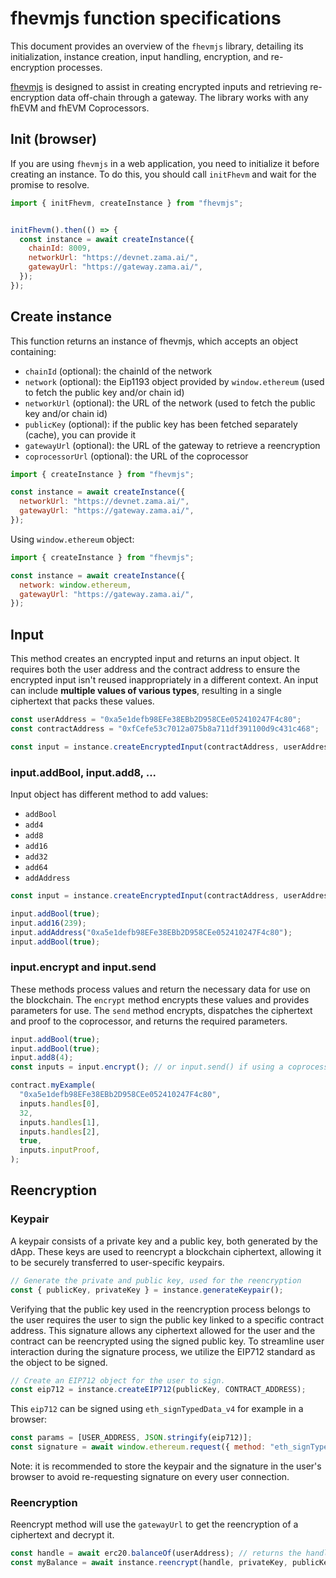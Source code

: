 # fhevmjs function specifications

This document provides an overview of the `fhevmjs` library, detailing its initialization, instance creation, input handling, encryption, and re-encryption processes.

[fhevmjs](https://github.com/zama-ai/fhevmjs/) is designed to assist in creating encrypted inputs and retrieving re-encryption data off-chain through a gateway. The library works with any fhEVM and fhEVM Coprocessors.

## Init (browser)

If you are using `fhevmjs` in a web application, you need to initialize it before creating an instance. To do this, you should call `initFhevm` and wait for the promise to resolve.

```javascript
import { initFhevm, createInstance } from "fhevmjs";


initFhevm().then(() => {
  const instance = await createInstance({
    chainId: 8009,
    networkUrl: "https://devnet.zama.ai/",
    gatewayUrl: "https://gateway.zama.ai/",
  });
});
```

## Create instance

This function returns an instance of fhevmjs, which accepts an object containing:

- `chainId` (optional): the chainId of the network
- `network` (optional): the Eip1193 object provided by `window.ethereum` (used to fetch the public key and/or chain id)
- `networkUrl` (optional): the URL of the network (used to fetch the public key and/or chain id)
- `publicKey` (optional): if the public key has been fetched separately (cache), you can provide it
- `gatewayUrl` (optional): the URL of the gateway to retrieve a reencryption
- `coprocessorUrl` (optional): the URL of the coprocessor

```javascript
import { createInstance } from "fhevmjs";

const instance = await createInstance({
  networkUrl: "https://devnet.zama.ai/",
  gatewayUrl: "https://gateway.zama.ai/",
});
```

Using `window.ethereum` object:

```javascript
import { createInstance } from "fhevmjs";

const instance = await createInstance({
  network: window.ethereum,
  gatewayUrl: "https://gateway.zama.ai/",
});
```

## Input

This method creates an encrypted input and returns an input object. It requires both the user address and the contract address to ensure the encrypted input isn't reused inappropriately in a different context.
An input can include **multiple values of various types**, resulting in a single ciphertext that packs these values.

```javascript
const userAddress = "0xa5e1defb98EFe38EBb2D958CEe052410247F4c80";
const contractAddress = "0xfCefe53c7012a075b8a711df391100d9c431c468";

const input = instance.createEncryptedInput(contractAddress, userAddress);
```

### input.addBool, input.add8, ...

Input object has different method to add values:

- `addBool`
- `add4`
- `add8`
- `add16`
- `add32`
- `add64`
- `addAddress`

```javascript
const input = instance.createEncryptedInput(contractAddress, userAddress);

input.addBool(true);
input.add16(239);
input.addAddress("0xa5e1defb98EFe38EBb2D958CEe052410247F4c80");
input.addBool(true);
```

### input.encrypt and input.send

These methods process values and return the necessary data for use on the blockchain. The `encrypt` method encrypts these values and provides parameters for use. The `send` method encrypts, dispatches the ciphertext and proof to the coprocessor, and returns the required parameters.

```javascript
input.addBool(true);
input.addBool(true);
input.add8(4);
const inputs = input.encrypt(); // or input.send() if using a coprocessor

contract.myExample(
  "0xa5e1defb98EFe38EBb2D958CEe052410247F4c80",
  inputs.handles[0],
  32,
  inputs.handles[1],
  inputs.handles[2],
  true,
  inputs.inputProof,
);
```

## Reencryption

### Keypair

A keypair consists of a private key and a public key, both generated by the dApp. These keys are used to reencrypt a blockchain ciphertext, allowing it to be securely transferred to user-specific keypairs.

```javascript
// Generate the private and public key, used for the reencryption
const { publicKey, privateKey } = instance.generateKeypair();
```

Verifying that the public key used in the reencryption process belongs to the user requires the user to sign the public key linked to a specific contract address. This signature allows any ciphertext allowed for the user and the contract can be reencrypted using the signed public key.
To streamline user interaction during the signature process, we utilize the EIP712 standard as the object to be signed.

```javascript
// Create an EIP712 object for the user to sign.
const eip712 = instance.createEIP712(publicKey, CONTRACT_ADDRESS);
```

This `eip712` can be signed using `eth_signTypedData_v4` for example in a browser:

```javascript
const params = [USER_ADDRESS, JSON.stringify(eip712)];
const signature = await window.ethereum.request({ method: "eth_signTypedData_v4", params });
```

Note: it is recommended to store the keypair and the signature in the user's browser to avoid re-requesting signature on every user connection.

### Reencryption

Reencrypt method will use the `gatewayUrl` to get the reencryption of a ciphertext and decrypt it.

```javascript
const handle = await erc20.balanceOf(userAddress); // returns the handle of hte ciphertext as a uint256 (bigint)
const myBalance = await instance.reencrypt(handle, privateKey, publicKey, signature, contractAddress, userAddress);
```

